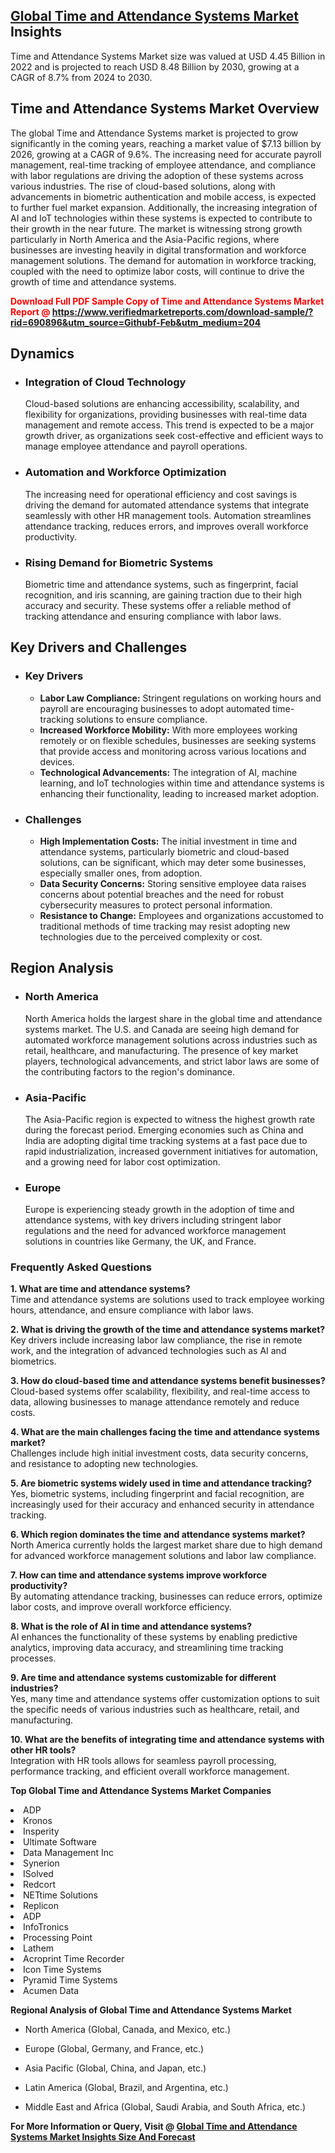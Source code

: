 <h2><a href="https://www.verifiedmarketreports.com/download-sample/?rid=690896&amp;utm_source=Githubf&amp;utm_medium=204" target="_blank">Global Time and Attendance Systems Market</a> Insights</h2><p>Time and Attendance Systems Market size was valued at USD 4.45 Billion in 2022 and is projected to reach USD 8.48 Billion by 2030, growing at a CAGR of 8.7% from 2024 to 2030.</p><p> <h2>Time and Attendance Systems Market Overview</h2> <p>The global Time and Attendance Systems market is projected to grow significantly in the coming years, reaching a market value of $7.13 billion by 2026, growing at a CAGR of 9.6%. The increasing need for accurate payroll management, real-time tracking of employee attendance, and compliance with labor regulations are driving the adoption of these systems across various industries. The rise of cloud-based solutions, along with advancements in biometric authentication and mobile access, is expected to further fuel market expansion. Additionally, the increasing integration of AI and IoT technologies within these systems is expected to contribute to their growth in the near future. The market is witnessing strong growth particularly in North America and the Asia-Pacific regions, where businesses are investing heavily in digital transformation and workforce management solutions. The demand for automation in workforce tracking, coupled with the need to optimize labor costs, will continue to drive the growth of time and attendance systems.</p> <p><strong><p><span class=""><span style="color: #ff0000;"><strong>Download Full PDF Sample Copy of Time and Attendance Systems Market Report</strong> @ </span><a href="https://www.verifiedmarketreports.com/download-sample/?rid=690896&amp;utm_source=Githubf-Feb&amp;utm_medium=204" target="_blank">https://www.verifiedmarketreports.com/download-sample/?rid=690896&amp;utm_source=Githubf-Feb&amp;utm_medium=204</a></span></p></strong></p> <h2>Dynamics</h2> <ul> <li><h3>Integration of Cloud Technology</h3> Cloud-based solutions are enhancing accessibility, scalability, and flexibility for organizations, providing businesses with real-time data management and remote access. This trend is expected to be a major growth driver, as organizations seek cost-effective and efficient ways to manage employee attendance and payroll operations. </li> <li><h3>Automation and Workforce Optimization</h3> The increasing need for operational efficiency and cost savings is driving the demand for automated attendance systems that integrate seamlessly with other HR management tools. Automation streamlines attendance tracking, reduces errors, and improves overall workforce productivity. </li> <li><h3>Rising Demand for Biometric Systems</h3> Biometric time and attendance systems, such as fingerprint, facial recognition, and iris scanning, are gaining traction due to their high accuracy and security. These systems offer a reliable method of tracking attendance and ensuring compliance with labor laws. </li> </ul> <h2>Key Drivers and Challenges</h2> <ul> <li><h3>Key Drivers</h3> <ul> <li><strong>Labor Law Compliance:</strong> Stringent regulations on working hours and payroll are encouraging businesses to adopt automated time-tracking solutions to ensure compliance.</li> <li><strong>Increased Workforce Mobility:</strong> With more employees working remotely or on flexible schedules, businesses are seeking systems that provide access and monitoring across various locations and devices.</li> <li><strong>Technological Advancements:</strong> The integration of AI, machine learning, and IoT technologies within time and attendance systems is enhancing their functionality, leading to increased market adoption.</li> </ul> </li> <li><h3>Challenges</h3> <ul> <li><strong>High Implementation Costs:</strong> The initial investment in time and attendance systems, particularly biometric and cloud-based solutions, can be significant, which may deter some businesses, especially smaller ones, from adoption.</li> <li><strong>Data Security Concerns:</strong> Storing sensitive employee data raises concerns about potential breaches and the need for robust cybersecurity measures to protect personal information.</li> <li><strong>Resistance to Change:</strong> Employees and organizations accustomed to traditional methods of time tracking may resist adopting new technologies due to the perceived complexity or cost.</li> </ul> </li> </ul> <h2>Region Analysis</h2> <ul> <li><h3>North America</h3> North America holds the largest share in the global time and attendance systems market. The U.S. and Canada are seeing high demand for automated workforce management solutions across industries such as retail, healthcare, and manufacturing. The presence of key market players, technological advancements, and strict labor laws are some of the contributing factors to the region's dominance. </li> <li><h3>Asia-Pacific</h3> The Asia-Pacific region is expected to witness the highest growth rate during the forecast period. Emerging economies such as China and India are adopting digital time tracking systems at a fast pace due to rapid industrialization, increased government initiatives for automation, and a growing need for labor cost optimization. </li> <li><h3>Europe</h3> Europe is experiencing steady growth in the adoption of time and attendance systems, with key drivers including stringent labor regulations and the need for advanced workforce management solutions in countries like Germany, the UK, and France. </li> </ul> <h3>Frequently Asked Questions</h3> <p><strong>1. What are time and attendance systems?</strong><br>Time and attendance systems are solutions used to track employee working hours, attendance, and ensure compliance with labor laws.</p> <p><strong>2. What is driving the growth of the time and attendance systems market?</strong><br>Key drivers include increasing labor law compliance, the rise in remote work, and the integration of advanced technologies such as AI and biometrics.</p> <p><strong>3. How do cloud-based time and attendance systems benefit businesses?</strong><br>Cloud-based systems offer scalability, flexibility, and real-time access to data, allowing businesses to manage attendance remotely and reduce costs.</p> <p><strong>4. What are the main challenges facing the time and attendance systems market?</strong><br>Challenges include high initial investment costs, data security concerns, and resistance to adopting new technologies.</p> <p><strong>5. Are biometric systems widely used in time and attendance tracking?</strong><br>Yes, biometric systems, including fingerprint and facial recognition, are increasingly used for their accuracy and enhanced security in attendance tracking.</p> <p><strong>6. Which region dominates the time and attendance systems market?</strong><br>North America currently holds the largest market share due to high demand for advanced workforce management solutions and labor law compliance.</p> <p><strong>7. How can time and attendance systems improve workforce productivity?</strong><br>By automating attendance tracking, businesses can reduce errors, optimize labor costs, and improve overall workforce efficiency.</p> <p><strong>8. What is the role of AI in time and attendance systems?</strong><br>AI enhances the functionality of these systems by enabling predictive analytics, improving data accuracy, and streamlining time tracking processes.</p> <p><strong>9. Are time and attendance systems customizable for different industries?</strong><br>Yes, many time and attendance systems offer customization options to suit the specific needs of various industries such as healthcare, retail, and manufacturing.</p> <p><strong>10. What are the benefits of integrating time and attendance systems with other HR tools?</strong><br>Integration with HR tools allows for seamless payroll processing, performance tracking, and efficient overall workforce management.</p> </p><p><strong>Top Global Time and Attendance Systems Market Companies</strong></p><div data-test-id=""><p><li>ADP</li><li> Kronos</li><li> Insperity</li><li> Ultimate Software</li><li> Data Management Inc</li><li> Synerion</li><li> ISolved</li><li> Redcort</li><li> NETtime Solutions</li><li> Replicon</li><li> ADP</li><li> InfoTronics</li><li> Processing Point</li><li> Lathem</li><li> Acroprint Time Recorder</li><li> Icon Time Systems</li><li> Pyramid Time Systems</li><li> Acumen Data</li></p><div><strong>Regional Analysis of&nbsp;Global Time and Attendance Systems Market</strong></div><ul><li dir="ltr"><p dir="ltr">North America&nbsp;(Global, Canada, and Mexico, etc.)</p></li><li dir="ltr"><p dir="ltr">Europe (Global, Germany, and France, etc.)</p></li><li dir="ltr"><p dir="ltr">Asia Pacific&nbsp;(Global, China, and Japan, etc.)</p></li><li dir="ltr"><p dir="ltr">Latin America&nbsp;(Global, Brazil, and Argentina, etc.)</p></li><li dir="ltr">Middle East and Africa&nbsp;(Global, Saudi Arabia, and South Africa, etc.)</li></ul><p><strong>For More Information or Query, Visit @&nbsp;</strong><strong><a href="https://www.verifiedmarketreports.com/product/time-and-attendance-systems-market/?utm_source=Githubf&amp;utm_medium=204" target="_blank">Global Time and Attendance Systems Market Insights Size And Forecast</a></strong></p></div>
